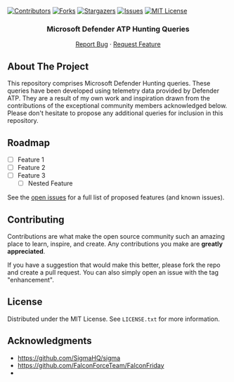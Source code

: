 <!-- Improved compatibility of back to top link: See: https://github.com/othneildrew/Best-README-Template/pull/73 -->
<a name="readme-top"></a>
<!--
*** Thanks for checking out the Best-README-Template. If you have a suggestion
*** that would make this better, please fork the repo and create a pull request
*** or simply open an issue with the tag "enhancement".
*** Don't forget to give the project a star!
*** Thanks again! Now go create something AMAZING! :D
-->



<!-- PROJECT SHIELDS -->
<!--
*** I'm using markdown "reference style" links for readability.
*** Reference links are enclosed in brackets [ ] instead of parentheses ( ).
*** See the bottom of this document for the declaration of the reference variables
*** for contributors-url, forks-url, etc. This is an optional, concise syntax you may use.
*** https://www.markdownguide.org/basic-syntax/#reference-style-links
-->
[![Contributors][contributors-shield]][contributors-url]
[![Forks][forks-shield]][forks-url]
[![Stargazers][stars-shield]][stars-url]
[![Issues][issues-shield]][issues-url]
[![MIT License][license-shield]][license-url]




<div align="center">
<h3 align="center">Microsoft Defender ATP Hunting Queries</h3>
    <a href="https://github.com/0xAnalyst/DefenderATPQueries/issues">Report Bug</a>
    ·
    <a href="https://github.com/0xAnalyst/DefenderATPQueries/issues">Request Feature</a>
  </p>
</div>



<!-- ABOUT THE PROJECT -->
## About The Project

This repository comprises Microsoft Defender Hunting queries. These queries have been developed using telemetry data provided by Defender ATP. They are a result of my own work and inspiration drawn from the contributions of the exceptional community members acknowledged below. Please don't hesitate to propose any additional queries for inclusion in this repository.
## Roadmap

- [ ] Feature 1
- [ ] Feature 2
- [ ] Feature 3
    - [ ] Nested Feature

See the [open issues](https://github.com/0xAnalyst/DefenderATPQueries/issues) for a full list of proposed features (and known issues).




<!-- CONTRIBUTING -->
## Contributing

Contributions are what make the open source community such an amazing place to learn, inspire, and create. Any contributions you make are **greatly appreciated**.

If you have a suggestion that would make this better, please fork the repo and create a pull request. You can also simply open an issue with the tag "enhancement".

<!-- LICENSE -->
## License

Distributed under the MIT License. See `LICENSE.txt` for more information.

<!-- ACKNOWLEDGMENTS -->
## Acknowledgments

* []() https://github.com/SigmaHQ/sigma 
* []() https://github.com/FalconForceTeam/FalconFriday
* []()



<!-- MARKDOWN LINKS & IMAGES -->
<!-- https://www.markdownguide.org/basic-syntax/#reference-style-links -->
[contributors-shield]: https://img.shields.io/github/contributors/0xAnalyst/DefenderATPQueries.svg?style=for-the-badge
[contributors-url]: https://github.com/0xAnalyst/DefenderATPQueries/graphs/contributors
[forks-shield]: https://img.shields.io/github/forks/0xAnalyst/DefenderATPQueries.svg?style=for-the-badge
[forks-url]: https://github.com/0xAnalyst/DefenderATPQueries/network/members
[stars-shield]: https://img.shields.io/github/stars/0xAnalyst/DefenderATPQueries.svg?style=for-the-badge
[stars-url]: https://github.com/0xAnalyst/DefenderATPQueries/stargazers
[issues-shield]: https://img.shields.io/github/issues/0xAnalyst/DefenderATPQueries.svg?style=for-the-badge
[issues-url]: https://github.com/0xAnalyst/DefenderATPQueries/issues
[license-shield]: https://img.shields.io/github/license/0xAnalyst/DefenderATPQueries.svg?style=for-the-badge
[license-url]: https://github.com/0xAnalyst/DefenderATPQueries/blob/master/LICENSE.txt
[product-screenshot]: images/screenshot.png
[Next.js]: https://img.shields.io/badge/next.js-000000?style=for-the-badge&logo=nextdotjs&logoColor=white
[Next-url]: https://nextjs.org/
[React.js]: https://img.shields.io/badge/React-20232A?style=for-the-badge&logo=react&logoColor=61DAFB
[React-url]: https://reactjs.org/
[Vue.js]: https://img.shields.io/badge/Vue.js-35495E?style=for-the-badge&logo=vuedotjs&logoColor=4FC08D
[Vue-url]: https://vuejs.org/
[Angular.io]: https://img.shields.io/badge/Angular-DD0031?style=for-the-badge&logo=angular&logoColor=white
[Angular-url]: https://angular.io/
[Svelte.dev]: https://img.shields.io/badge/Svelte-4A4A55?style=for-the-badge&logo=svelte&logoColor=FF3E00
[Svelte-url]: https://svelte.dev/
[Laravel.com]: https://img.shields.io/badge/Laravel-FF2D20?style=for-the-badge&logo=laravel&logoColor=white
[Laravel-url]: https://laravel.com
[Bootstrap.com]: https://img.shields.io/badge/Bootstrap-563D7C?style=for-the-badge&logo=bootstrap&logoColor=white
[Bootstrap-url]: https://getbootstrap.com
[JQuery.com]: https://img.shields.io/badge/jQuery-0769AD?style=for-the-badge&logo=jquery&logoColor=white
[JQuery-url]: https://jquery.com 

